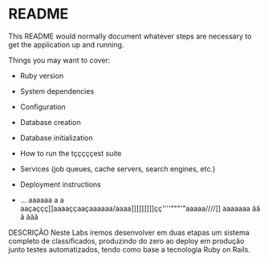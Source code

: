 # README

This README would normally document whatever steps are necessary to get the
application up and running.

Things you may want to cover:

* Ruby version

* System dependencies

* Configuration

* Database creation

* Database initialization

* How to run the tçççççest suite

* Services (job queues, cache servers, search engines, etc.)

* Deployment instructions

* ...
 aaaaaa a a aaçaççç]]aaaaççaaçaaaaaa/aaaa]]]]]]]]]çç''''"""'"aaaaa////]] aaaaaaa ãã ã ããã

 DESCRIÇÃO
Neste Labs iremos desenvolver em duas etapas um sistema completo de classificados, produzindo do zero ao deploy em produção junto testes automatizados, tendo como base a tecnologia Ruby on Rails.